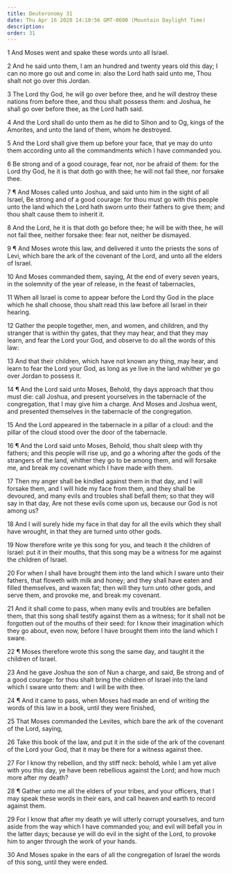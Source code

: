 ```yaml
---
title: Deuteronomy 31
date: Thu Apr 16 2020 14:10:56 GMT-0600 (Mountain Daylight Time)
description: 
order: 31
---
```


<p>1 And Moses went and spake these words unto all Israel.</p>
<p>
  2 And he said unto them, I am an hundred and twenty years old this day; I can
  no more go out and come in: also the Lord hath said unto me, Thou shalt not go
  over this Jordan.
</p>
<p>
  3 The Lord thy God, he will go over before thee, and he will destroy these
  nations from before thee, and thou shalt possess them: and Joshua, he shall go
  over before thee, as the Lord hath said.
</p>
<p>
  4 And the Lord shall do unto them as he did to Sihon and to Og, kings of the
  Amorites, and unto the land of them, whom he destroyed.
</p>
<p>
  5 And the Lord shall give them up before your face, that ye may do unto them
  according unto all the commandments which I have commanded you.
</p>
<p>
  6 Be strong and of a good courage, fear not, nor be afraid of them: for the
  Lord thy God, he it is that doth go with thee; he will not fail thee, nor
  forsake thee.
</p>
<p>
  7 &#xB6; And Moses called unto Joshua, and said unto him in the sight of all
  Israel, Be strong and of a good courage: for thou must go with this people
  unto the land which the Lord hath sworn unto their fathers to give them; and
  thou shalt cause them to inherit it.
</p>
<p>
  8 And the Lord, he it is that doth go before thee; he will be with thee, he
  will not fail thee, neither forsake thee: fear not, neither be dismayed.
</p>
<p>
  9 &#xB6; And Moses wrote this law, and delivered it unto the priests the sons
  of Levi, which bare the ark of the covenant of the Lord, and unto all the
  elders of Israel.
</p>
<p>
  10 And Moses commanded them, saying, At the end of every seven years, in the
  solemnity of the year of release, in the feast of tabernacles,
</p>
<p>
  11 When all Israel is come to appear before the Lord thy God in the place
  which he shall choose, thou shalt read this law before all Israel in their
  hearing.
</p>
<p>
  12 Gather the people together, men, and women, and children, and thy stranger
  that is within thy gates, that they may hear, and that they may learn, and
  fear the Lord your God, and observe to do all the words of this law:
</p>
<p>
  13 And that their children, which have not known any thing, may hear, and
  learn to fear the Lord your God, as long as ye live in the land whither ye go
  over Jordan to possess it.
</p>
<p>
  14 &#xB6; And the Lord said unto Moses, Behold, thy days approach that thou
  must die: call Joshua, and present yourselves in the tabernacle of the
  congregation, that I may give him a charge. And Moses and Joshua went, and
  presented themselves in the tabernacle of the congregation.
</p>
<p>
  15 And the Lord appeared in the tabernacle in a pillar of a cloud: and the
  pillar of the cloud stood over the door of the tabernacle.
</p>
<p>
  16 &#xB6; And the Lord said unto Moses, Behold, thou shalt sleep with thy
  fathers; and this people will rise up, and go a whoring after the gods of the
  strangers of the land, whither they go to be among them, and will forsake me,
  and break my covenant which I have made with them.
</p>
<p>
  17 Then my anger shall be kindled against them in that day, and I will forsake
  them, and I will hide my face from them, and they shall be devoured, and many
  evils and troubles shall befall them; so that they will say in that day, Are
  not these evils come upon us, because our God is not among us?
</p>
<p>
  18 And I will surely hide my face in that day for all the evils which they
  shall have wrought, in that they are turned unto other gods.
</p>
<p>
  19 Now therefore write ye this song for you, and teach it the children of
  Israel: put it in their mouths, that this song may be a witness for me against
  the children of Israel.
</p>
<p>
  20 For when I shall have brought them into the land which I sware unto their
  fathers, that floweth with milk and honey; and they shall have eaten and
  filled themselves, and waxen fat; then will they turn unto other gods, and
  serve them, and provoke me, and break my covenant.
</p>
<p>
  21 And it shall come to pass, when many evils and troubles are befallen them,
  that this song shall testify against them as a witness; for it shall not be
  forgotten out of the mouths of their seed: for I know their imagination which
  they go about, even now, before I have brought them into the land which I
  sware.
</p>
<p>
  22 &#xB6; Moses therefore wrote this song the same day, and taught it the
  children of Israel.
</p>
<p>
  23 And he gave Joshua the son of Nun a charge, and said, Be strong and of a
  good courage: for thou shalt bring the children of Israel into the land which
  I sware unto them: and I will be with thee.
</p>
<p>
  24 &#xB6; And it came to pass, when Moses had made an end of writing the words
  of this law in a book, until they were finished,
</p>
<p>
  25 That Moses commanded the Levites, which bare the ark of the covenant of the
  Lord, saying,
</p>
<p>
  26 Take this book of the law, and put it in the side of the ark of the
  covenant of the Lord your God, that it may be there for a witness against
  thee.
</p>
<p>
  27 For I know thy rebellion, and thy stiff neck: behold, while I am yet alive
  with you this day, ye have been rebellious against the Lord; and how much more
  after my death?
</p>
<p>
  28 &#xB6; Gather unto me all the elders of your tribes, and your officers,
  that I may speak these words in their ears, and call heaven and earth to
  record against them.
</p>
<p>
  29 For I know that after my death ye will utterly corrupt yourselves, and turn
  aside from the way which I have commanded you; and evil will befall you in the
  latter days; because ye will do evil in the sight of the Lord, to provoke him
  to anger through the work of your hands.
</p>
<p>
  30 And Moses spake in the ears of all the congregation of Israel the words of
  this song, until they were ended.
</p>
